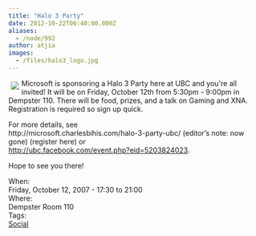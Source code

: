 ```yaml
---
title: "Halo 3 Party"
date: 2012-10-22T06:40:00.000Z
aliases:
  - /node/992
author: atjia
images:
  - /files/halo3_logo.jpg
---
```


<div class="field field-name-body field-type-text-with-summary field-label-hidden"><div class="field-items"><div class="field-item even"><p><img src="/files/halo3_logo.jpg" vspace="5" hspace="5" align="left">Microsoft is sponsoring a Halo 3 Party here at UBC and you&apos;re all invited! It will be on Friday, October 12th from 5:30pm - 9:00pm in Dempster 110. There will be food, prizes, and a talk on Gaming and XNA. Registration is required so sign up quick.</p>
<p>For more details, see<br>
http://microsoft.charlesbihis.com/halo-3-party-ubc/ (editor&#x2019;s note: now gone) (register here) or<br>
<a href="http://ubc.facebook.com/event.php?eid=5203824023">http://ubc.facebook.com/event.php?eid=5203824023</a>.</p>
<p>Hope to see you there!</p>
</div></div></div><div class="field field-name-field-dates field-type-datetime field-label-above"><div class="field-label">When:&#xA0;</div><div class="field-items"><div class="field-item even"><span class="date-display-single">Friday, October 12, 2007 - <span class="date-display-range"><span class="date-display-start">17:30</span> to <span class="date-display-end">21:00</span></span></span></div></div></div><div class="field field-name-field-location field-type-text field-label-above"><div class="field-label">Where:&#xA0;</div><div class="field-items"><div class="field-item even">Dempster Room 110</div></div></div>    <footer>
    <div class="field field-name-field-tags field-type-taxonomy-term-reference field-label-above"><div class="field-label">Tags:&#xA0;</div><div class="field-items"><div class="field-item even"><a href="/social">Social</a></div></div></div>      </footer>
